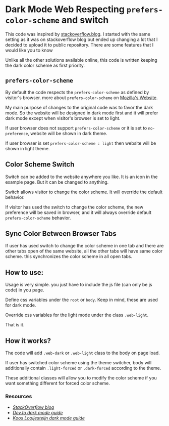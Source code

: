 Dark Mode Web Respecting `prefers-color-scheme` and switch
========================================================

This code was inspired by
[stackoverflow.blog](https://stackoverflow.blog/). I started with the
same setting as it was on stackoverflow blog but ended up changing a lot
that I decided to upload it to public repository. There are some
features that I would like you to know

Unlike all the other solutions available online, this code is written
keeping the dark color scheme as first priority.

`prefers-color-scheme`
--------------------

By default the code respects the `prefers-color-scheme` as defined by
visitor's browser. more about `prefers-color-scheme` on [Mozilla's
Website](https://developer.mozilla.org/en-US/docs/Web/CSS/@media/prefers-color-scheme).

My main purpose of changes to the original code was to favor the dark
mode. So the website will be designed in dark mode first and it will
prefer dark mode except when visitor's browser is set to light.

If user browser does not support `prefers-color-scheme` or it is set to
`no-preference`, website will be shown in dark theme.

If user browser is set `prefers-color-scheme : light` then website will
be shown in light theme.

Color Scheme Switch
-------------------

Switch can be added to the website anywhere you like. It is an icon in
the example page. But it can be changed to anything.

Switch allows visitor to change the color scheme. It will override the default behavior.

If visitor has used the switch to change the color scheme, the new
preference will be saved in browser, and it will always override default
`prefers-color-scheme` behavior.

Sync Color Between Browser Tabs
-------------------------------
If user has used switch to change the color scheme in one tab and there are other tabs open of the same website, all the other tabs will have same color scheme. this synchronizes the color scheme in all open tabs.

How to use:
-----------

Usage is very simple. you just have to include the js file (can only be
js code) in you page.

Define css variables under the `root` or `body`. Keep in mind, these are
used for dark mode.

Override css variables for the light mode under the class
`.web-light`.

That is it.

How it works?
-------------

The code will add `.web-dark` or `.web-light` class to the body
on page load.

If user has switched color scheme using the theme switcher, body will
additionally contain `.light-forced` or `.dark-forced`
according to the theme.

These additional classes will allow you to modify the color scheme if
you want something different for forced color scheme.

### Resources

*   _[StackOverflow blog](https://stackoverflow.blog/)_
*   _[Dev.to dark mode guide](https://dev.to/ananyaneogi/create-a-dark-light-mode-switch-with-css-variables-34l8)_
*   _[Koos Looijesteijn dark mode guide](https://www.kooslooijesteijn.net/blog/add-dark-mode-to-website)_
